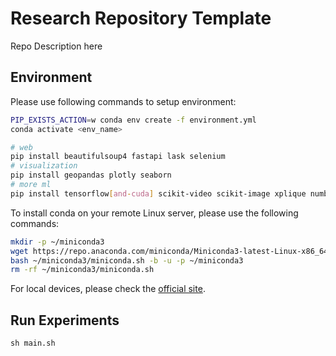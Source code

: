 # Research Repository Template

Repo Description here

## Environment

Please use following commands to setup environment:

```sh
PIP_EXISTS_ACTION=w conda env create -f environment.yml
conda activate <env_name>
```

```sh
# web
pip install beautifulsoup4 fastapi lask selenium
# visualization
pip install geopandas plotly seaborn
# more ml
pip install tensorflow[and-cuda] scikit-video scikit-image xplique numba lightning
```

To install conda on your remote Linux server, please use the following commands:

```sh
mkdir -p ~/miniconda3
wget https://repo.anaconda.com/miniconda/Miniconda3-latest-Linux-x86_64.sh -O ~/miniconda3/miniconda.sh
bash ~/miniconda3/miniconda.sh -b -u -p ~/miniconda3
rm -rf ~/miniconda3/miniconda.sh
```

For local devices, please check the [official site](https://docs.anaconda.com/free/miniconda/).

## Run Experiments
```
sh main.sh
```

